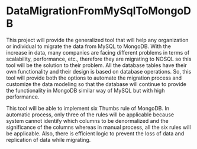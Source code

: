 # DataMigrationFromMySqlToMongoDB

This project will provide the generalized tool that will help any organization or individual to migrate the data from MySQL to MongoDB. With the increase in data, many companies are facing different problems in terms of scalability, performance, etc., therefore they are migrating to NOSQL so this tool will be the solution to their problem. All the database tables have their own functionality and their design is based on database operations. So, this tool will provide both the options to automate the migration process and customize the data modeling so that the database will continue to provide the functionality in MongoDB similar way of MySQL but with high performance.

This tool will be able to implement six Thumbs rule of MongoDB. In automatic process, only three of the rules will be applicable because system cannot identify which columns to be denormalized and the significance of the columns whereas in manual process, all the six rules will be applicable. Also, there is efficient logic to prevent the loss of data and replication of data while migrating.
